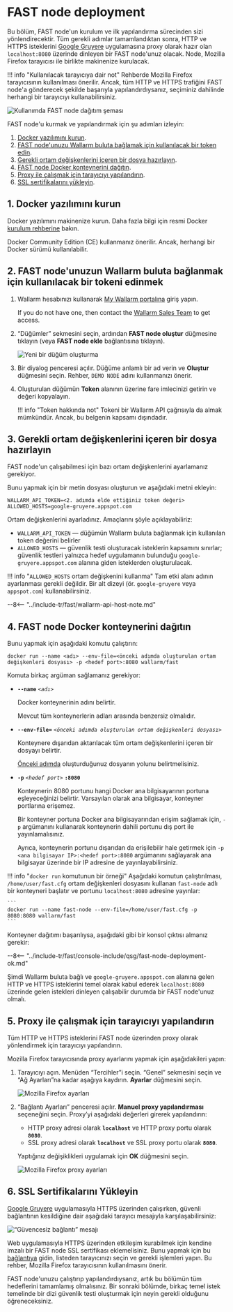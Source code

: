 [img-qsg-deployment-scheme]:    ../../images/fast/qsg/en/deployment/5-qsg-fast-inst-scheme.png
[img-fast-create-node]:         ../../images/fast/qsg/common/deployment/6-qsg-fast-inst-create-node.png   
[img-firefox-options]:          ../../images/fast/qsg/common/deployment/9-qsg-fast-inst-ff-options-window.png
[img-firefox-proxy-options]:    ../../images/fast/qsg/common/deployment/10-qsg-fast-inst-ff-proxy-options.png
[img-insecure-connection]:      ../../images/fast/qsg/common/deployment/11-qsg-fast-inst-untrusted-cert.png

[link-https-google-gruyere]:    https://google-gruyere.appspot.com
[link-docker-docs]:             https://docs.docker.com/
[link-wl-console]:              https://us1.my.wallarm.com
[link-ssl-installation]:        ../ssl/intro.md

[wl-cloud-list]:    ../cloud-list.md
      
[anchor1]:  #1-install-the-docker-software              
[anchor2]:  #2-obtain-a-token-that-will-be-used-to-connect-your-fast-node-to-the-wallarm-cloud
[anchor3]:  #3-prepare-a-file-containing-the-necessary-environment-variables 
[anchor4]:  #4-deploy-the-fast-node-docker-container 
[anchor5]:  #5-configure-the-browser-to-work-with-the-proxy
[anchor6]:  #6-install-ssl-certificates 
    
    
# FAST node deployment

Bu bölüm, FAST node'un kurulum ve ilk yapılandırma sürecinden sizi yönlendirecektir. Tüm gerekli adımlar tamamlandıktan sonra, HTTP ve HTTPS isteklerini [Google Gruyere][link-https-google-gruyere] uygulamasına proxy olarak hazır olan `localhost:8080` üzerinde dinleyen bir FAST node'unuz olacak. Node, Mozilla Firefox tarayıcısı ile birlikte makinenize kurulacak.
    
!!! info "Kullanılacak tarayıcıya dair not"
    Rehberde Mozilla Firefox tarayıcısının kullanılması önerilir. Ancak, tüm HTTP ve HTTPS trafiğini FAST node'a gönderecek şekilde başarıyla yapılandırdıysanız, seçiminiz dahilinde herhangi bir tarayıcıyı kullanabilirsiniz.

![Kullanımda FAST node dağıtım şeması][img-qsg-deployment-scheme]    
        
FAST node'u kurmak ve yapılandırmak için şu adımları izleyin:

1.  [Docker yazılımını kurun][anchor1].
2.  [FAST node'unuzu Wallarm buluta bağlamak için kullanılacak bir token edin][anchor2].
3.  [Gerekli ortam değişkenlerini içeren bir dosya hazırlayın][anchor3].
4.  [FAST node Docker konteynerini dağıtın][anchor4].
5.  [Proxy ile çalışmak için tarayıcıyı yapılandırın][anchor5].
6.  [SSL sertifikalarını yükleyin][anchor6].
            
##  1.  Docker yazılımını kurun 

Docker yazılımını makinenize kurun. Daha fazla bilgi için resmi Docker [kurulum rehberine][link-docker-docs] bakın.

Docker Community Edition (CE) kullanmanız önerilir. Ancak, herhangi bir Docker sürümü kullanılabilir.
    
    
##  2.  FAST node'unuzun Wallarm buluta bağlanmak için kullanılacak bir tokeni edinmek

1.  Wallarm hesabınızı kullanarak [My Wallarm portalına][link-wl-console] giriş yapın.

    If you do not have one, then contact the [Wallarm Sales Team](mailto:sales@wallarm.com) to get access.

2.  “Düğümler” sekmesini seçin, ardından **FAST node oluştur** düğmesine tıklayın (veya **FAST node ekle** bağlantısına tıklayın).

    ![Yeni bir düğüm oluşturma][img-fast-create-node]

3.  Bir diyalog penceresi açılır. Düğüme anlamlı bir ad verin ve **Oluştur** düğmesini seçin. Rehber, `DEMO NODE` adını kullanmanızı önerir.
    
4.  Oluşturulan düğümün **Token** alanının üzerine fare imlecinizi getirin ve değeri kopyalayın.

    !!! info "Token hakkında not"
        Tokeni bir Wallarm API çağrısıyla da almak mümkündür. Ancak, bu belgenin kapsamı dışındadır. 
        
##  3.  Gerekli ortam değişkenlerini içeren bir dosya hazırlayın 

FAST node'un çalışabilmesi için bazı ortam değişkenlerini ayarlamanız gerekiyor.

Bunu yapmak için bir metin dosyası oluşturun ve aşağıdaki metni ekleyin:

```
WALLARM_API_TOKEN=<2. adımda elde ettiğiniz token değeri>
ALLOWED_HOSTS=google-gruyere.appspot.com
```

Ortam değişkenlerini ayarladınız. Amaçlarını şöyle açıklayabiliriz:
* `WALLARM_API_TOKEN` — düğümün Wallarm buluta bağlanmak için kullanılan token değerini belirler
* `ALLOWED_HOSTS` — güvenlik testi oluşturacak isteklerin kapsamını sınırlar; güvenlik testleri yalnızca hedef uygulamanın bulunduğu `google-gruyere.appspot.com` alanına giden isteklerden oluşturulacak.
    
!!! info "`ALLOWED_HOSTS` ortam değişkenini kullanma"
    Tam etki alanı adının ayarlanması gerekli değildir. Bir alt dizeyi (ör. `google-gruyere` veya `appspot.com`) kullanabilirsiniz.

--8<-- "../include-tr/fast/wallarm-api-host-note.md"
   
##  4.  FAST node Docker konteynerini dağıtın

Bunu yapmak için aşağıdaki komutu çalıştırın:

```
docker run --name <adı> --env-file=<önceki adımda oluşturulan ortam değişkenleri dosyası> -p <hedef port>:8080 wallarm/fast
```

Komuta birkaç argüman sağlamanız gerekiyor:
    
* **`--name`** *`<adı>`*
        
    Docker konteynerinin adını belirtir.
    
    Mevcut tüm konteynerlerin adları arasında benzersiz olmalıdır.
    
* **`--env-file=`** *`<önceki adımda oluşturulan ortam değişkenleri dosyası>`*
    
    Konteynere dışarıdan aktarılacak tüm ortam değişkenlerini içeren bir dosyayı belirtir.
    
    [Önceki adımda][anchor3] oluşturduğunuz dosyanın yolunu belirtmelisiniz.

* **`-p`** *`<hedef port>`* **`:8080`**
    
    Konteynerin 8080 portunu hangi Docker ana bilgisayarının portuna eşleyeceğinizi belirtir. Varsayılan olarak ana bilgisayar, konteyner portlarına erişemez. 
    
    Bir konteyner portuna Docker ana bilgisayarından erişim sağlamak için, `-p` argümanını kullanarak konteynerin dahili portunu dış port ile yayınlamalısınız. 
    
    Ayrıca, konteynerin portunu dışarıdan da erişilebilir hale getirmek için `-p <ana bilgisayar IP>:<hedef port>:8080` argümanını sağlayarak ana bilgisayar üzerinde bir IP adresine de yayınlayabilirsiniz.        

!!! info "`docker run` komutunun bir örneği"
    Aşağıdaki komutun çalıştırılması, `/home/user/fast.cfg` ortam değişkenleri dosyasını kullanan `fast-node` adlı bir konteyneri başlatır ve portunu `localhost:8080` adresine yayınlar:

    ```
    docker run --name fast-node --env-file=/home/user/fast.cfg -p 8080:8080 wallarm/fast
    ```

Konteyner dağıtımı başarılıysa, aşağıdaki gibi bir konsol çıktısı almanız gerekir:

--8<-- "../include-tr/fast/console-include/qsg/fast-node-deployment-ok.md"

Şimdi Wallarm buluta bağlı ve `google-gruyere.appspot.com` alanına gelen HTTP ve HTTPS isteklerini temel olarak kabul ederek `localhost:8080` üzerinde gelen istekleri dinleyen çalışabilir durumda bir FAST node'unuz olmalı.
    
    
##  5.  Proxy ile çalışmak için tarayıcıyı yapılandırın

Tüm HTTP ve HTTPS isteklerini FAST node üzerinden proxy olarak yönlendirmek için tarayıcıyı yapılandırın.

Mozilla Firefox tarayıcısında proxy ayarlarını yapmak için aşağıdakileri yapın:

1.  Tarayıcıyı açın. Menüden “Tercihler”i seçin. “Genel” sekmesini seçin ve “Ağ Ayarları”na kadar aşağıya kaydırın. **Ayarlar** düğmesini seçin.

    ![Mozilla Firefox ayarları][img-firefox-options]

2.  “Bağlantı Ayarları” penceresi açılır. **Manuel proxy yapılandırması** seçeneğini seçin. Proxy’yi aşağıdaki değerleri girerek yapılandırın:

    * HTTP proxy adresi olarak **`localhost`** ve HTTP proxy portu olarak **`8080`**. 
    * SSL proxy adresi olarak **`localhost`** ve SSL proxy portu olarak **`8080`**.
        
    Yaptığınız değişiklikleri uygulamak için **OK** düğmesini seçin.

    ![Mozilla Firefox proxy ayarları][img-firefox-proxy-options]
    
    
##  6.  SSL Sertifikalarını Yükleyin

[Google Gruyere][link-https-google-gruyere] uygulamasıyla HTTPS üzerinden çalışırken, güvenli bağlantının kesildiğine dair aşağıdaki tarayıcı mesajıyla karşılaşabilirsiniz:

![“Güvencesiz bağlantı” mesajı][img-insecure-connection]

Web uygulamasıyla HTTPS üzerinden etkileşim kurabilmek için kendine imzalı bir FAST node SSL sertifikası eklemelisiniz. Bunu yapmak için bu [bağlantıya][link-ssl-installation] gidin, listeden tarayıcınızı seçin ve gerekli işlemleri yapın. Bu rehber, Mozilla Firefox tarayıcısının kullanılmasını önerir.
        
FAST node'unuzu çalıştırıp yapılandırdıysanız, artık bu bölümün tüm hedeflerini tamamlamış olmalısınız. Bir sonraki bölümde, birkaç temel istek temelinde bir dizi güvenlik testi oluşturmak için neyin gerekli olduğunu öğreneceksiniz.